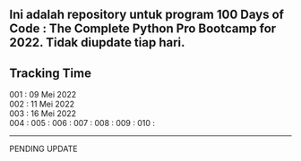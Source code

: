 Ini adalah repository untuk program 100 Days of Code : The Complete Python Pro Bootcamp for 2022. Tidak diupdate tiap hari.
---
Tracking Time
---
001 : 09 Mei 2022  
002 : 11 Mei 2022  
003 : 16 Mei 2022  
004 : 
005 : 
006 : 
007 : 
008 : 
009 : 
010 : 

---
PENDING UPDATE 